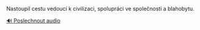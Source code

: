 
Nastoupil cestu vedoucí k civilizaci, spolupráci ve společnosti a blahobytu.

[🔊 Poslechnout audio](/data/7-paragraphs/audio/chapter_38/para_004-Nastoupil-cestu-vedouc-k-civilizaci-spoluprci-v.mp3)
